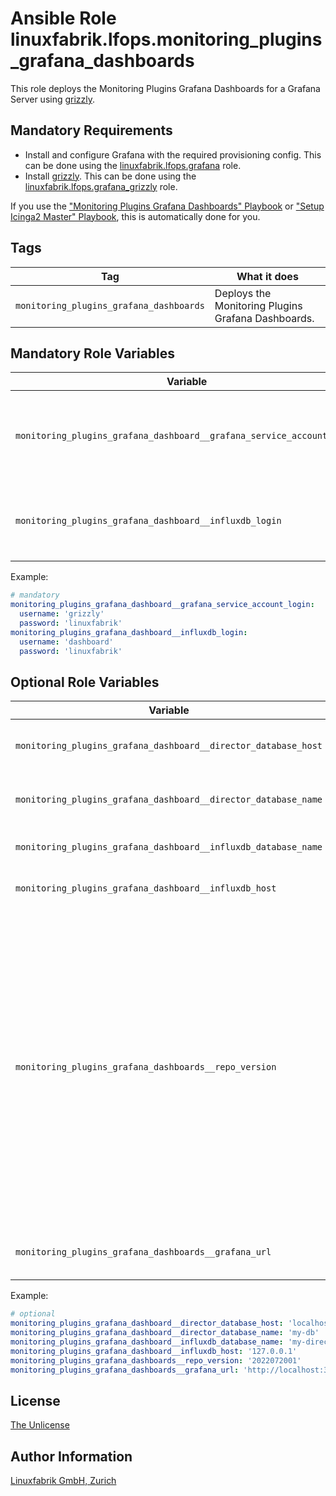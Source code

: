 # Ansible Role linuxfabrik.lfops.monitoring_plugins_grafana_dashboards

This role deploys the Monitoring Plugins Grafana Dashboards for a Grafana Server using [grizzly](https://grafana.github.io/grizzly/).


## Mandatory Requirements

* Install and configure Grafana with the required provisioning config. This can be done using the [linuxfabrik.lfops.grafana](https://github.com/Linuxfabrik/lfops/tree/main/roles/grafana) role.
* Install [grizzly](https://grafana.github.io/grizzly/). This can be done using the [linuxfabrik.lfops.grafana_grizzly](https://github.com/Linuxfabrik/lfops/tree/main/roles/grafana_grizzly) role.

If you use the ["Monitoring Plugins Grafana Dashboards" Playbook](https://github.com/Linuxfabrik/lfops/blob/main/playbooks/monitoring_plugins_grafana_dashboards.yml) or ["Setup Icinga2 Master" Playbook](https://github.com/Linuxfabrik/lfops/blob/main/playbooks/setup_icinga2_master.yml), this is automatically done for you.


## Tags

| Tag           | What it does                                 |
| ---           | ------------                                 |
| `monitoring_plugins_grafana_dashboards` | Deploys the Monitoring Plugins Grafana Dashboards. |


## Mandatory Role Variables

| Variable | Description |
| -------- | ----------- |
| `monitoring_plugins_grafana_dashboard__grafana_service_account_login` | The login for a Grafana service account with a "Admin" token. |
| `monitoring_plugins_grafana_dashboard__influxdb_login` | The login for the InfluxDB database. Only needs to have read permissions. |

Example:
```yaml
# mandatory
monitoring_plugins_grafana_dashboard__grafana_service_account_login:
  username: 'grizzly'
  password: 'linuxfabrik'
monitoring_plugins_grafana_dashboard__influxdb_login:
  username: 'dashboard'
  password: 'linuxfabrik'
```


## Optional Role Variables

| Variable | Description | Default Value |
| -------- | ----------- | ------------- |
| `monitoring_plugins_grafana_dashboard__director_database_host` | The host of the Director SQL database. | `'127.0.0.1'` |
| `monitoring_plugins_grafana_dashboard__director_database_name` | The name of the Director SQL database. | `'{{ icingaweb2_module_director__database_name }}'` |
| `monitoring_plugins_grafana_dashboard__influxdb_database_name` | The name of the InfluxDB database. | `'{{ icinga2_master__influxdb_database_name }}'` |
| `monitoring_plugins_grafana_dashboard__influxdb_host` | The host of the InfluxDB database. | `'{{ icinga2_master__influxdb_host }}'` |
| `monitoring_plugins_grafana_dashboards__repo_version` | The version of the monitoring plugins that will be used for the grafana dashboards. Possible options: * `latest`: The **latest stable** release. See the [Releases](https://github.com/Linuxfabrik/monitoring-plugins/releases).<br> * `main`: The development version. Use with care.<br> * A specific release, for example `2022030201`. See the [Releases](https://github.com/Linuxfabrik/monitoring-plugins/releases). | `'{{ lfops__monitoring_plugins_version \| default("latest") }}'` |
| `monitoring_plugins_grafana_dashboards__grafana_url` | The URL under which Grafana is reachable | `'{{ grafana__api_url }}'` |

Example:
```yaml
# optional
monitoring_plugins_grafana_dashboard__director_database_host: 'localhost'
monitoring_plugins_grafana_dashboard__director_database_name: 'my-db'
monitoring_plugins_grafana_dashboard__influxdb_database_name: 'my-director-db'
monitoring_plugins_grafana_dashboard__influxdb_host: '127.0.0.1'
monitoring_plugins_grafana_dashboards__repo_version: '2022072001'
monitoring_plugins_grafana_dashboards__grafana_url: 'http://localhost:3000'
```


## License

[The Unlicense](https://unlicense.org/)


## Author Information

[Linuxfabrik GmbH, Zurich](https://www.linuxfabrik.ch)
